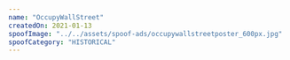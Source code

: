 ```yaml
---
name: "OccupyWallStreet"
createdOn: 2021-01-13
spoofImage: "../../assets/spoof-ads/occupywallstreetposter_600px.jpg"
spoofCategory: "HISTORICAL"
---
```

